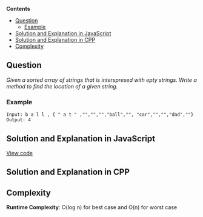 **Contents**

- [Question](#question)
  - [Example](#example)
- [Solution and Explanation in JavaScript](#solution-and-explanation-in-javascript)
- [Solution and Explanation in CPP](#solution-and-explanation-in-cpp)
- [Complexity](#complexity)


## Question
*Given a sorted array of strings that is interspresed with epty strings. Write a method to find the location of a given string.*

### Example
```
Input: b a l l , { " a t " ,"","","","ball","", "car","","","dad",""}
Output: 4
```
## Solution and Explanation in JavaScript
[View code](/Sorting%20and%20Searching/Sparse%20Search/SparseSearch.js)

## Solution and Explanation in CPP

## Complexity 
**Runtime Complexity**: O(log n) for best case and O(n) for worst case
